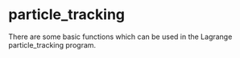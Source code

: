 # particle_tracking
There are some basic functions which can be used in the Lagrange particle_tracking program.
